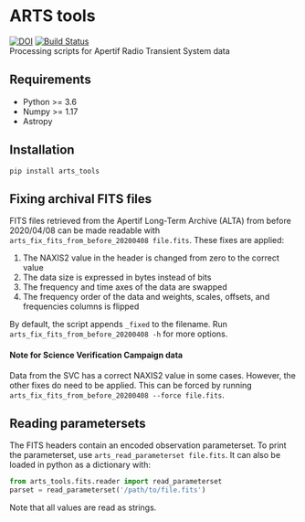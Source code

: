 # ARTS tools
[![DOI](https://zenodo.org/badge/254329373.svg)](https://zenodo.org/badge/latestdoi/254329373)
[![Build Status](https://travis-ci.com/loostrum/arts_tools.svg?branch=master)](https://travis-ci.com/loostrum/arts_tools)  
Processing scripts for Apertif Radio Transient System data

## Requirements
* Python >= 3.6
* Numpy >= 1.17
* Astropy

## Installation
`pip install arts_tools`

## Fixing archival FITS files
FITS files retrieved from the Apertif Long-Term Archive (ALTA) from before 2020/04/08 can be made readable with 
`arts_fix_fits_from_before_20200408 file.fits`. These fixes are applied:
1. The NAXIS2 value in the header is changed from zero to the correct value
2. The data size is expressed in bytes instead of bits
3. The frequency and time axes of the data are swapped
4. The frequency order of the data and weights, scales, offsets, and frequencies columns is flipped

By default, the script appends `_fixed` to the filename. Run `arts_fix_fits_from_before_20200408 -h` for more options.

#### Note for Science Verification Campaign data
Data from the SVC has a correct NAXIS2 value in some cases. However, the other fixes do need to be applied. 
This can be forced by running `arts_fix_fits_from_before_20200408 --force file.fits`.

## Reading parametersets
The FITS headers contain an encoded observation parameterset. To print the parameterset, use 
`arts_read_parameterset file.fits`. It can also be loaded in python as a dictionary with:
```python
from arts_tools.fits.reader import read_parameterset
parset = read_parameterset('/path/to/file.fits')
```
Note that all values are read as strings.
